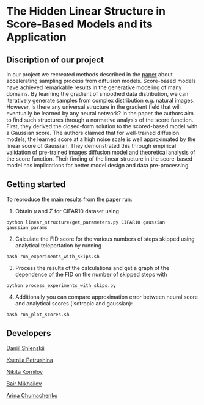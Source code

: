 # The Hidden Linear Structure in Score-Based Models and its Application

## Discription of our project

In our project we recreated methods described in the [paper](https://arxiv.org/pdf/2311.10892.pdf) about accelerating sampling process from diffusion models. 
Score-based models have achieved remarkable results in the generative modeling of many domains. 
By learning the gradient of smoothed data distribution, we can iteratively generate samples from complex distribution e.g. natural images. 
However, is there any universal structure in the gradient field that will eventually be learned by any neural network? 
In the paper the authors aim to find such structures through a normative analysis of the score function. 
First, they derived the closed-form solution to the scored-based model with a Gaussian score. 
The authors claimed that for well-trained diffusion models, the learned score at a high noise scale is well approximated by the linear score of Gaussian. 
They demonstrated this through empirical validation of pre-trained images diffusion model and theoretical analysis of the score function. 
Their finding of the linear structure in the score-based model has implications for better model design and data pre-processing.



## Getting started

To reproduce the main results from the paper run:

1. Obtain $\mu$ and $\Sigma$ for CIFAR10 dataset using
```
python linear_structure/get_parameters.py CIFAR10 gaussian gaussian_params
```
2. Calculate the FID score for the various numbers of steps skipped using analytical teleportation by running
```
bash run_experiments_with_skips.sh
```
3. Process the results of the calculations and get a graph of the dependence of the FID on the number of skipped steps with
```
python process_experiments_with_skips.py
```
4. Additionally you can compare approximation error between neural score and analytical scores (isotropic and gaussian):
```
bash run_plot_scores.sh
```



## Developers 

[Daniil Shlenskii](https://github.com/daniil-shlenskii)

[Kseniia Petrushina](https://github.com/pkseniya)

[Nikita Kornilov]()

[Bair Mikhailov](https://github.com/MikhailovBair)

[Arina Chumachenko](https://github.com/arina-chumachenko)
